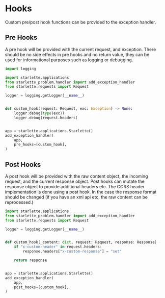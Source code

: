 # Hooks

Custom pre/post hook functions can be provided to the exception handler.

## Pre Hooks

A pre hook will be provided with the current request, and exception. There
should be no side effects in pre hooks and no return value, they can be used
for informational purposes such as logging or debugging.

```python
import logging

import starlette.applications
from starlette_problem.handler import add_exception_handler
from starlette.requests import Request

logger = logging.getLogger(__name__)


def custom_hook(request: Request, exc: Exception) -> None:
    logger.debug(type(exc))
    logger.debug(request.headers)


app = starlette.applications.Starlette()
add_exception_handler(
    app,
    pre_hooks=[custom_hook],
)
```

## Post Hooks

A post hook will be provided with the raw content object, the incoming request,
and the current response object. Post hooks can mutate the response object to
provide additional headers etc. The CORS header implementation is done using a
post hook. In the case the response format should be changed (if you have an
xml api etc, the raw content can be reprocessed.)

```python
import starlette.applications
from starlette_problem.handler import add_exception_handler
from starlette.requests import Request

logger = logging.getLogger(__name__)


def custom_hook(_content: dict, request: Request, response: Response) -> Response:
    if "x-custom-header" in request.headers:
        response.headers["x-custom-response"] = "set"

    return response


app = starlette.applications.Starlette()
add_exception_handler(
    app,
    post_hooks=[custom_hook],
)
```

